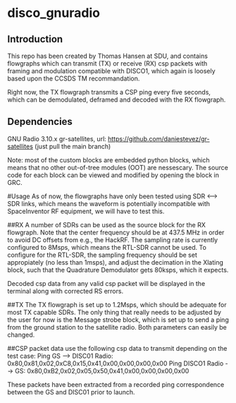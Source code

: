 # disco_gnuradio


## Introduction
This repo has been created by Thomas Hansen at SDU, and contains flowgraphs which can transmit (TX) or receive (RX) csp packets with framing and modulation compatible with DISCO1, which again is loosely based upon the CCSDS TM recommandation.

Right now, the TX flowgraph transmits a CSP ping every five seconds, which can be demodulated, deframed and decoded with the RX flowgraph.

## Dependencies
GNU Radio 3.10.x
gr-satellites, url: https://github.com/daniestevez/gr-satellites (just pull the main branch)

Note: most of the custom blocks are embedded python blocks, which means that no other out-of-tree modules (OOT) are nessescary. The source code for each block can be viewed and modified by opening the block in GRC.

#Usage
As of now, the flowgraphs have only been tested using SDR <--> SDR links, which means the waveform is potentially incompatible with SpaceInventor RF equipment, we will have to test this.

##RX
A number of SDRs can be used as the source block for the RX flowgraph. Note that the center frequency should be at 437.5 MHz in order to avoid DC offsets from e.g., the HackRF. The sampling rate is currently configured to 8Msps, which means the RTL-SDR cannot be used. To configure for the RTL-SDR, the sampling frequency should be set appropiately (no less than 1msps), and adjust the decimation in the Xlating block, such that the Quadrature Demodulator gets 80ksps, which it expects. 

Decoded csp data from any valid csp packet will be displayed in the terminal along with corrected RS errors.

##TX
The TX flowgraph is set up to 1.2Msps, which should be adequate for most TX capable SDRs. The only thing that really needs to be adjusted by the user for now is the Message strobe block, which is set up to send a ping from the ground station to the satellite radio. Both parameters can easily be changed.

##CSP packet data
use the following csp data to transmit depending on the test case:
Ping GS --> DISC01 Radio: 0x80,0x81,0x02,0xC8,0x15,0x41,0x00,0x00,0x00,0x00
Ping DISCO1 Radio --> GS: 0x80,0xB2,0x02,0x05,0x50,0x41,0x00,0x00,0x00,0x00

These packets have been extracted from a recorded ping correspondence between the GS and DISC01 prior to launch.   

 
